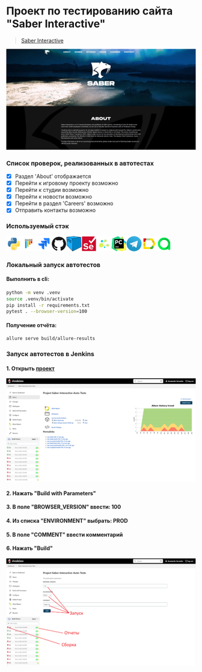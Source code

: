 # Проект по тестированию сайта "Saber Interactive"
> <a target="_blank" href="https://cyber.games/">Saber Interactive</a>

![main page screenshot](/qa_guru_python_8_15/pictures/main_page.jpg)

### Список проверок, реализованных в автотестах

- [x] Раздел 'About' отображается
- [x] Перейти к игровому проекту возможно
- [x] Перейти к студии возможно
- [x] Перейти к новости возможно
- [x] Перейти в раздел 'Careers' возможно
- [x] Отправить контакты возможно

[//]: # (### Тест-кейсы)

[//]: # ()
[//]: # (![main page screenshot]&#40;/qa_guru_python_8_15/pictures/test-case-mind-map.png&#41;)

### Используемый стэк

<img title="Python" src="qa_guru_python_8_15/pictures/icons/python-original.svg" height="40" width="40"/><img title="Pytest" src="qa_guru_python_8_15/pictures/icons/pytest-original.svg" height="40" width="40"/><img title="Jira" src="qa_guru_python_8_15/pictures/icons/jira-original.svg" height="40" width="40"/><img title="GitHub" src="qa_guru_python_8_15/pictures/icons/github-original.svg" height="40" width="40"/><img title="Selenoid" src="qa_guru_python_8_15/pictures/icons/selenoid.png" height="40" width="40"/><img title="Selenium" src="qa_guru_python_8_15/pictures/icons/selenium-original.svg" height="40" width="40"/><img title="Selene" src="qa_guru_python_8_15/pictures/icons/selene.png" height="40" width="40"/><img title="Pycharm" src="qa_guru_python_8_15/pictures/icons/pycharm.png" height="40" width="40"/><img title="Telegram" src="qa_guru_python_8_15/pictures/icons/tg.png" height="40" width="40"/><img title="Allure Report" src="qa_guru_python_8_15/pictures/icons/Allure_Report.png" height="40" width="40"/><img title="Allure TestOps" src="qa_guru_python_8_15/pictures/icons/AllureTestOps.png" height="40" width="40"/>

### Локальный запуск автотестов

#### Выполнить в cli:
```bash
python -m venv .venv
source .venv/bin/activate
pip install -r requirements.txt
pytest . --browser-version=100
```

#### Получение отчёта:
```bash
allure serve build/allure-results
```

### Запуск автотестов в Jenkins

#### 1. Открыть <a target="_blank" href="https://jenkins.autotests.cloud/job/Saber-Interactive-Auto-Tests/">проект</a>

![jenkins project main page](qa_guru_python_8_15/pictures/jenkins_project_main_page.png)

#### 2. Нажать "Build with Parameters"
#### 3. В поле "BROWSER_VERSION" ввести: 100
#### 4. Из списка "ENVIRONMENT" выбрать: PROD
#### 5. В поле "COMMENT" ввести комментарий
#### 6. Нажать "Build"

![jenkins_build](qa_guru_python_8_15/pictures/jenkins_build.png)